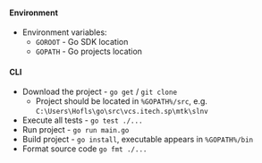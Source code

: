 
#### Environment
* Environment variables:
    * `GOROOT` - Go SDK location
    * `GOPATH` - Go projects location

#### CLI
* Download the project - `go get` / `git clone`
    * Project should be located in `%GOPATH%/src`, e.g. `C:\Users\Hofls\go\src\vcs.itech.sp\mtk\slnv`
* Execute all tests - `go test ./...`
* Run project - `go run main.go`
* Build project - `go install`, executable appears in `%GOPATH%/bin`
* Format source code `go fmt ./...`
